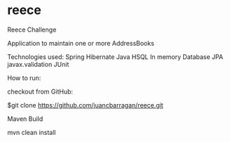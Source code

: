 # reece
Reece Challenge

Application to maintain one or more AddressBooks

Technologies used:
Spring
Hibernate
Java
HSQL In memory Database
JPA
javax.validation
JUnit

How to run:

checkout from GitHub:

$git clone https://github.com/juancbarragan/reece.git

Maven Build

mvn clean install
